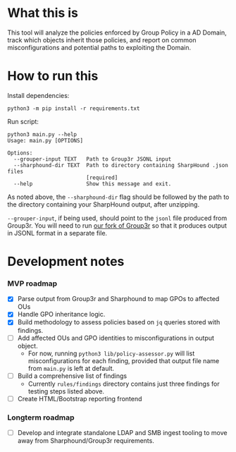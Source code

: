 # What this is

This tool will analyze the policies enforced by Group Policy in a AD Domain, track which objects inherit those policies, and report on common misconfigurations and potential paths to exploiting the Domain.

# How to run this

Install dependencies:

`python3 -m pip install -r requirements.txt`

Run script:

```
python3 main.py --help
Usage: main.py [OPTIONS]

Options:
  --grouper-input TEXT   Path to Group3r JSONL input
  --sharphound-dir TEXT  Path to directory containing SharpHound .json files
                         [required]
  --help                 Show this message and exit.
```

As noted above, the `--sharphound-dir` flag should be followed by the path to the directory containing your SharpHound output, after unzipping.

`--grouper-input`, if being used, should point to the `jsonl` file produced from Group3r. You will need to run [our fork of Group3r](https://github.com/witb-world/Group3r) so that it produces output in JSONL format in a separate file.

# Development notes

### MVP roadmap

- [x] Parse output from Group3r and Sharphound to map GPOs to affected OUs
- [x] Handle GPO inheritance logic.
- [x] Build methodology to assess policies based on `jq` queries stored with findings.
- [ ] Add affected OUs and GPO identities to misconfigurations in output object.
    - For now, running `python3 lib/policy-assessor.py` will list misconfigurations for each finding, provided that output file name from `main.py` is left at default. 
- [ ] Build a comprehensive list of findings
    - Currently `rules/findings` directory contains just three findings for testing steps listed above.
- [ ] Create HTML/Bootstrap reporting frontend

### Longterm roadmap

- [ ] Develop and integrate standalone LDAP and SMB ingest tooling to move away from Sharphound/Group3r requirements.